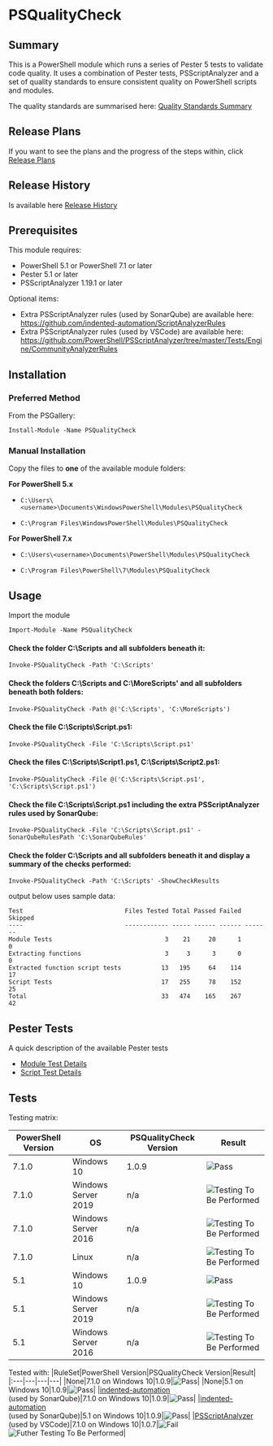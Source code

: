 # PSQualityCheck

## Summary

This is a PowerShell module which runs a series of Pester 5 tests to validate code quality. It uses a combination of Pester tests, PSScriptAnalyzer and a set of quality standards to ensure consistent quality on PowerShell scripts and modules.

The quality standards are summarised here: [Quality Standards Summary](https://github.com/andrewrdavidson/PSQualityCheck/wiki/Standards)

## Release Plans

If you want to see the plans and the progress of the steps within, click [Release Plans](https://github.com/andrewrdavidson/PSQualityCheck/wiki/Release-Plan)

## Release History

Is available here [Release History](https://github.com/andrewrdavidson/PSQualityCheck/wiki/Release-History)

## Prerequisites

This module requires:

* PowerShell 5.1 or PowerShell 7.1 or later
* Pester 5.1 or later
* PSScriptAnalyzer 1.19.1 or later

Optional items:

* Extra PSScriptAnalyzer rules (used by SonarQube) are available here:<br/>https://github.com/indented-automation/ScriptAnalyzerRules
* Extra PSScriptAnalyzer rules (used by VSCode) are available here:<br/>https://github.com/PowerShell/PSScriptAnalyzer/tree/master/Tests/Engine/CommunityAnalyzerRules

## Installation

### __Preferred Method__

From the PSGallery:

`Install-Module -Name PSQualityCheck`

### __Manual Installation__

Copy the files to **one** of the available module folders:

__For PowerShell 5.x__

* `C:\Users\<username>\Documents\WindowsPowerShell\Modules\PSQualityCheck`

* `C:\Program Files\WindowsPowerShell\Modules\PSQualityCheck`

__For PowerShell 7.x__

* `C:\Users\<username>\Documents\PowerShell\Modules\PSQualityCheck`

* `C:\Program Files\PowerShell\7\Modules\PSQualityCheck`

## Usage

Import the module

`Import-Module -Name PSQualityCheck`

#### Check the folder C:\Scripts and all subfolders beneath it:

`Invoke-PSQualityCheck -Path 'C:\Scripts'`

#### Check the folders C:\Scripts and C:\MoreScripts' and all subfolders beneath both folders:

`Invoke-PSQualityCheck -Path @('C:\Scripts', 'C:\MoreScripts')`

#### Check the file C:\Scripts\Script.ps1:

`Invoke-PSQualityCheck -File 'C:\Scripts\Script.ps1'`

#### Check the files C:\Scripts\Script1.ps1, C:\Scripts\Script2.ps1:

`Invoke-PSQualityCheck -File @('C:\Scripts\Script.ps1', 'C:\Scripts\Script.ps1')`

#### Check the file C:\Scripts\Script.ps1 including the extra PSScriptAnalyzer rules used by SonarQube:

`Invoke-PSQualityCheck -File 'C:\Scripts\Script.ps1' -SonarQubeRulesPath 'C:\SonarQubeRules'`

#### Check the folder C:\Scripts and all subfolders beneath it and display a summary of the checks performed:

`Invoke-PSQualityCheck -Path 'C:\Scripts' -ShowCheckResults`

output below uses sample data:

    Test                            Files Tested Total Passed Failed Skipped
    ----                            ------------ ----- ------ ------ -------
    Module Tests                               3    21     20      1       0
    Extracting functions                       3     3      3      0       0
    Extracted function script tests           13   195     64    114      17
    Script Tests                              17   255     78    152      25
    Total                                     33   474    165    267      42

## Pester Tests

A quick description of the available Pester tests

* [Module Test Details](https://github.com/andrewrdavidson/PSQualityCheck/wiki/Module-Tests)
* [Script Test Details](https://github.com/andrewrdavidson/PSQualityCheck/wiki/Script-Tests)

## Tests

Testing matrix:

|PowerShell Version|OS|PSQualityCheck Version|Result|
|---|---|---|---|
|7.1.0|Windows 10|1.0.9|![Pass](https://img.shields.io/badge/tests-pass-brightgreen)|
|7.1.0|Windows Server 2019|n/a|![Testing To Be Performed](https://img.shields.io/badge/tests-to%20be%20performed-lightgrey)|
|7.1.0|Windows Server 2016|n/a|![Testing To Be Performed](https://img.shields.io/badge/tests-to%20be%20performed-lightgrey)|
|7.1.0|Linux|n/a|![Testing To Be Performed](https://img.shields.io/badge/tests-to%20be%20performed-lightgrey)|
|5.1|Windows 10|1.0.9|![Pass](https://img.shields.io/badge/tests-pass-brightgreen)|
|5.1|Windows Server 2019|n/a|![Testing To Be Performed](https://img.shields.io/badge/tests-to%20be%20performed-lightgrey)|
|5.1|Windows Server 2016|n/a|![Testing To Be Performed](https://img.shields.io/badge/tests-to%20be%20performed-lightgrey)|

Tested with:
|RuleSet|PowerShell Version|PSQualityCheck Version|Result|
|:---|---|---|---|
|None|7.1.0 on Windows 10|1.0.9|![Pass](https://img.shields.io/badge/tests-pass-brightgreen)|
|None|5.1 on Windows 10|1.0.9|![Pass](https://img.shields.io/badge/tests-pass-brightgreen)|
|[indented-automation](https://github.com/indented-automation/ScriptAnalyzerRules)<br/>(used by SonarQube)|7.1.0 on Windows 10|1.0.9|![Pass](https://img.shields.io/badge/tests-pass-brightgreen)|
|[indented-automation](https://github.com/indented-automation/ScriptAnalyzerRules)<br/>(used by SonarQube)|5.1 on Windows 10|1.0.9|![Pass](https://img.shields.io/badge/tests-pass-brightgreen)|
|[PSScriptAnalyzer](https://github.com/PowerShell/PSScriptAnalyzer/tree/master/Tests/Engine/CommunityAnalyzerRules)<br/>(used by VSCode)|7.1.0 on Windows 10|1.0.7|![Fail](https://img.shields.io/badge/tests-fail-red)<br/>![Futher Testing To Be Performed](https://img.shields.io/badge/tests-to%20be%20performed-lightgrey)|
